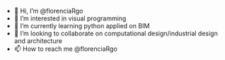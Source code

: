 - 👋 Hi, I’m @florenciaRgo
- 👀 I’m interested in visual programming
- 🌱 I’m currently learning python applied on BIM
- 💞️ I’m looking to collaborate on computational design/industrial design and architecture
- 📫 How to reach me @florenciaRgo

<!---
florenciaRgo/florenciaRgo is a ✨ special ✨ repository because its `README.md` (this file) appears on your GitHub profile.
You can click the Preview link to take a look at your changes.
--->
